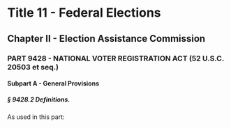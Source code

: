
# Title 11 - Federal Elections
## Chapter II - Election Assistance Commission
### PART 9428 - NATIONAL VOTER REGISTRATION ACT (52 U.S.C. 20503 et seq.)
#### Subpart A - General Provisions
##### § 9428.2 Definitions.

As used in this part:
